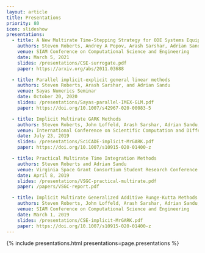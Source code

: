 ```yaml
---
layout: article
title: Presentations
priority: 80
icon: slideshow
presentations:
  - title: A New Multirate Time-Stepping Strategy for ODE Systems Equipped with a Surrogate Model
    authors: Steven Roberts, Andrey A Popov, Arash Sarshar, Adrian Sandu
    venue: SIAM Conference on Computational Science and Engineering
    date: March 5, 2021
    slides: /presentations/CSE-surrogate.pdf
    paper: https://arxiv.org/abs/2011.03688

  - title: Parallel implicit-explicit general linear methods
    authors: Steven Roberts, Arash Sarshar, and Adrian Sandu
    venue: Sayas Numerics Seminar
    date: October 20, 2020
    slides: /presentations/Sayas-parallel-IMEX-GLM.pdf
    paper: https://doi.org/10.1007/s42967-020-00083-5

  - title: Implicit Multirate GARK Methods
    authors: Steven Roberts, John Loffeld, Arash Sarshar, Adrian Sandu, and Carol Woodward
    venue: International Conference on Scientific Computation and Differential Equations
    date: July 23, 2019
    slides: /presentations/SciCADE-implicit-MrGARK.pdf
    paper: https://doi.org/10.1007/s10915-020-01400-z

  - title: Practical Multirate Time Integration Methods
    authors: Steven Roberts and Adrian Sandu
    venue: Virginia Space Grant Consortium Student Research Conference
    date: April 8, 2019
    slides: /presentations/VSGC-practical-multirate.pdf
    paper: /papers/VSGC-report.pdf

  - title: Implicit Multirate Generalized Additive Runge-Kutta Methods
    authors: Steven Roberts, John Loffeld, Arash Sarshar, Adrian Sandu, and Carol Woodward
    venue: SIAM Conference on Computational Science and Engineering
    date: March 1, 2019
    slides: /presentations/CSE-implicit-MrGARK.pdf
    paper: https://doi.org/10.1007/s10915-020-01400-z
---
```


{% include presentations.html presentations=page.presentations %}
